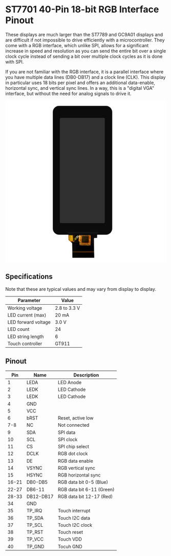 # ST7701 40-Pin 18-bit RGB Interface Pinout

These displays are much larger than the ST7789 and GC9A01 displays and are difficult if not impossible to drive efficiently with a microcontroller.
They come with a RGB interface, which unlike SPI, allows for a significant increase in speed and resolution as you can send the entire bit over a single clock cycle instead of sending a bit over multiple clock cycles as it is done with SPI.

If you are not familiar with the RGB interface, it is a parallel interface where you have multiple data lines (DB0-DB17) and a clock line (CLK).
This display in particular uses 18 bits per pixel and offers an additional data-enable, horizontal sync, and vertical sync lines.
In a way, this is a "digital VGA" interface, but without the need for analog signals to drive it.

![ST7701 display](../resources/st7701_40p_18rgb_touch.png)

## Specifications

Note that these are typical values and may vary from display to display.

| Parameter | Value |
|---|---|
| Working voltage | 2.8 to 3.3 V |
| LED current (max) | 20 mA | 
| LED forward voltage | 3.0 V |
| LED count | 24 |
| LED string length | 6 |
| Touch controller | GT911 |

## Pinout

| Pin | Name | Description |
| --- | --- | --- |
| 1 | LEDA | LED Anode |
| 2 | LEDK | LED Cathode |
| 3 | LEDK | LED Cathode |
| 4 | GND | |
| 5 | VCC | |
| 6 | bRST | Reset, active low |
| 7-8 | NC | Not connected |
| 9 | SDA | SPI data |
| 10 | SCL | SPI clock |
| 11 | CS | SPI chip select |
| 12 | DCLK | RGB dot clock |
| 13 | DE | RGB data enable |
| 14 | VSYNC | RGB vertical sync |
| 15 | HSYNC | RGB horizontal sync |
| 16-21 | DB0-DB5 | RGB data bit 0-5 (Blue) |
| 22-27 | DB6-11 | RGB data bit 6-11 (Green) |
| 28-33 | DB12-DB17 | RGB data bit 12-17 (Red) |
| 34 | GND | |
| 35 | TP_IRQ | Touch interrupt |
| 36 | TP_SDA | Touch I2C data |
| 37 | TP_SCL | Touch I2C clock |
| 38 | TP_RST | Touch reset |
| 39 | TP_VCC | Touch VDD |
| 40 | TP_GND | Tocuh GND |
